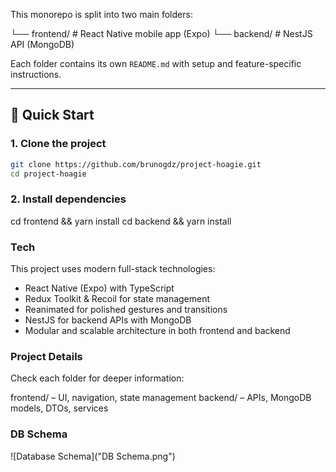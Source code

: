 This monorepo is split into two main folders:

└── frontend/ # React Native mobile app (Expo) 
└── backend/ # NestJS API (MongoDB)

Each folder contains its own `README.md` with setup and feature-specific instructions.

---

## 🚀 Quick Start

### 1. Clone the project

```bash
git clone https://github.com/brunogdz/project-hoagie.git
cd project-hoagie
```

### 2. Install dependencies
cd frontend && yarn install
cd backend && yarn install


### Tech

This project uses modern full-stack technologies:

- React Native (Expo) with TypeScript
- Redux Toolkit & Recoil for state management
- Reanimated for polished gestures and transitions
- NestJS for backend APIs with MongoDB
- Modular and scalable architecture in both frontend and backend

### Project Details

Check each folder for deeper information:

frontend/ – UI, navigation, state management
backend/ – APIs, MongoDB models, DTOs, services

### DB Schema

![Database Schema]("DB Schema.png")

